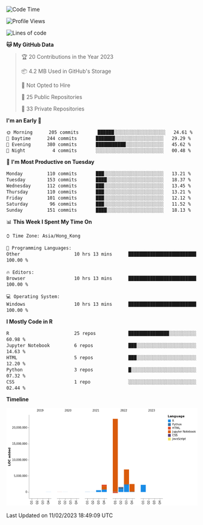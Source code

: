 

<!--**wt12318/wt12318** is a ✨ _special_ ✨ repository because its `README.md` (this file) appears on your GitHub profile.-->

<!--START_SECTION:waka-->
![Code Time](http://img.shields.io/badge/Code%20Time-577%20hrs%2023%20mins-blue)

![Profile Views](http://img.shields.io/badge/Profile%20Views-0-blue)

![Lines of code](https://img.shields.io/badge/From%20Hello%20World%20I%27ve%20Written-39%20Million%20lines%20of%20code-blue)

**🐱 My GitHub Data** 

> 🏆 20 Contributions in the Year 2023
 > 
> 📦 4.2 MB Used in GitHub's Storage 
 > 
> 🚫 Not Opted to Hire
 > 
> 📜 25 Public Repositories 
 > 
> 🔑 33 Private Repositories  
 > 
**I'm an Early 🐤** 

```text
🌞 Morning      205 commits       ██████░░░░░░░░░░░░░░░░░░░   24.61 % 
🌆 Daytime      244 commits       ███████░░░░░░░░░░░░░░░░░░   29.29 % 
🌃 Evening      380 commits       ███████████░░░░░░░░░░░░░░   45.62 % 
🌙 Night          4 commits       ░░░░░░░░░░░░░░░░░░░░░░░░░   00.48 % 

```
📅 **I'm Most Productive on Tuesday** 

```text
Monday         110 commits       ███░░░░░░░░░░░░░░░░░░░░░░   13.21 % 
Tuesday        153 commits       ████░░░░░░░░░░░░░░░░░░░░░   18.37 % 
Wednesday      112 commits       ███░░░░░░░░░░░░░░░░░░░░░░   13.45 % 
Thursday       110 commits       ███░░░░░░░░░░░░░░░░░░░░░░   13.21 % 
Friday         101 commits       ███░░░░░░░░░░░░░░░░░░░░░░   12.12 % 
Saturday        96 commits       ███░░░░░░░░░░░░░░░░░░░░░░   11.52 % 
Sunday         151 commits       ████░░░░░░░░░░░░░░░░░░░░░   18.13 % 

```


📊 **This Week I Spent My Time On** 

```text
⌚︎ Time Zone: Asia/Hong_Kong

💬 Programming Languages: 
Other                    10 hrs 13 mins      █████████████████████████   100.00 % 

🔥 Editors: 
Browser                  10 hrs 13 mins      █████████████████████████   100.00 % 

💻 Operating System: 
Windows                  10 hrs 13 mins      █████████████████████████   100.00 % 

```

**I Mostly Code in R** 

```text
R                        25 repos            ███████████████░░░░░░░░░░   60.98 % 
Jupyter Notebook         6 repos             ███░░░░░░░░░░░░░░░░░░░░░░   14.63 % 
HTML                     5 repos             ███░░░░░░░░░░░░░░░░░░░░░░   12.20 % 
Python                   3 repos             █░░░░░░░░░░░░░░░░░░░░░░░░   07.32 % 
CSS                      1 repo              ░░░░░░░░░░░░░░░░░░░░░░░░░   02.44 % 

```


**Timeline**

![Chart not found](https://raw.githubusercontent.com/wt12318/wt12318/main/charts/bar_graph.png) 


 Last Updated on 11/02/2023 18:49:09 UTC
<!--END_SECTION:waka-->


